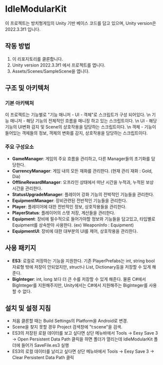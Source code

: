 # IdleModularKit

이 프로젝트는 방치형게임의 Unity 기반 베이스 코드를 담고 있으며, Unity version은 2022.3.3f1 입니다.


## 작동 방법

1. 이 리포지토리를 클론합니다.
2. Unity version 2022.3.3f1 에서 프로젝트를 엽니다.
3. Assets/Scenes/SampleScene을 엽니다.


## 구조 및 아키텍처


### 기본 아키텍처

이 프로젝트는 기능별로 "기능 매니저 - UI - 객체"로 스크립트가 구성 되어있다. \n
기능 매니저 - 해당 기능의 전체적인 흐름을 매니징 하고 있는 스크립트이다. \n
UI - 해당 기능의 UI변화 감지 및 Scene의 상호작용을 담당하는 스크립트이다. \n 
객체 - 기능이 들어있는 객체들의 정보, 객체의 변화를 감지, 상호작용을 담당하는 스크립트이다.


### 주요 구성요소

- **GameManager**: 게임의 주요 흐름을 관리하고, 다른 Manager들의 초기화를 담당한다.
- **CurrencyManager**: 게임 내의 모든 재화를 관리한다. (현재 관리 재화 : Gold, Dia)
- **OfflineRewardManager**: 오프라인 상태에서 떠난 시간을 누적과, 누적된 보상 시간을 관리한다.
- **StatusUpgradeManager**: 플레이어 강화 기능의 전박적인 기능들을 관리한다.
- **EquipmentManager**: 장비관련된 전반적인 기능들을 관리한다.
- **Player**: 플레이어에 대한 전반적인 정보, 상호작용들을 관리한다.
- **PlayerStatus**: 플레이어의 스텟 저장, 계산들을 관리한다.
- **Equipment**: 장비에 필수적으로 들어가야할 정보와 기능들을 담고있고, 타입별로 Equipment를 상속받아 사용한다. (ex) WeaponInfo : Equipment)
- **EquipmentUI**: 장비에 대한 대부분의 UI를 제어, 상호작용을 관리한다.


## 사용 패키지

- **ES3**: 로컬로 저장하는 기능을 지원한다. 기존 PlayerPrefabs는 int, string bool 자료형 밖에 저장이 안되었지만, struct나 List, Dictionary등을 저장할 수 있게 해준다.
- **BigInteger**: int, long 보다 더 큰 수를 저장할 수 있게 해준다. 물론 C#에서 BigInteger를 지원해주지만, Unity에서는 C#에서 지원해주는 BigInteger를 사용할 수 없다.


## 설치 및 설정 지침

- 처음 클론할 때는 Build Settings의 Platform을 Android로 변경. 
- Scene을 찾지 못할 경우 Project 검색창에 "t:scene"을 검색.
- ES3의 저장된 로컬 데이터를 보고 싶다면 상단 메뉴바에서 Tools -> Eesy Save 3 -> Open Persistent Data Path 클릭을 하면 폴더가 열리는데 IdleModularKit 폴더에 들어가 SaveFile.es3 실행
- ES3의 로컬 데이터를 날리고 싶다면 상단 메뉴바에서 Tools -> Eesy Save 3 -> Clear Persistent Data Path 클릭
